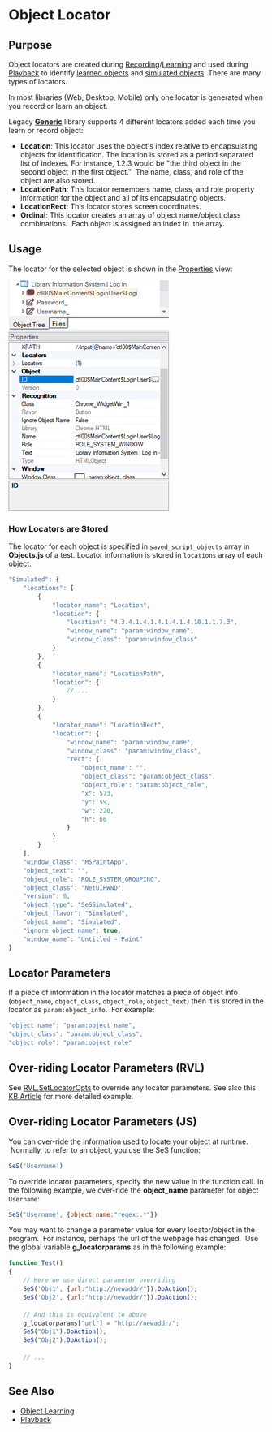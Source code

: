 # Object Locator

## Purpose

Object locators are created during [Recording](recording.md)/[Learning](object_learning.md) and used during [Playback](playback.md) to identify [learned objects](object_learning.md) and [simulated objects](simulated_objects.md). There are many types of locators.

In most libraries (Web, Desktop, Mobile) only one locator is generated when you record or learn an object.

Legacy [**Generic**](../Libraries/ses_lib_generic.md) library supports 4 different locators added each time you learn or record object:

- **Location**: This locator uses the object's index relative to encapsulating objects for identification. The location is stored as a period separated list of indexes. For instance, 1.2.3 would be "the third object in the second object in the first object."  The name, class, and role of the object are also stored.
- **LocationPath**: This locator remembers name, class, and role property information for the object and all of its encapsulating objects.
- **LocationRect**: This locator stores screen coordinates.
- **Ordinal**: This locator creates an array of object name/object class combinations.  Each object is assigned an index in  the array.

## Usage

The locator for the selected object is shown in the [Properties](properties.md) view:

![properties dialog](./img/properties1.png)

### How Locators are Stored

The locator for each object is specified in `saved_script_objects` array in **Objects.js** of a test. Locator information is stored in `locations` array of each object.

```javascript
"Simulated": {
    "locations": [
        {
            "locator_name": "Location",
            "location": {
                "location": "4.3.4.1.4.1.4.1.4.1.4.10.1.1.7.3",
                "window_name": "param:window_name",
                "window_class": "param:window_class"
            }
        },
        {
            "locator_name": "LocationPath",
            "location": {
                // ...
            }
        },
        {
            "locator_name": "LocationRect",
            "location": {
                "window_name": "param:window_name",
                "window_class": "param:window_class",
                "rect": {
                    "object_name": "",
                    "object_class": "param:object_class",
                    "object_role": "param:object_role",
                    "x": 573,
                    "y": 59,
                    "w": 220,
                    "h": 66
                }
            }
        }
    ],
    "window_class": "MSPaintApp",
    "object_text": "",
    "object_role": "ROLE_SYSTEM_GROUPING",
    "object_class": "NetUIHWND",
    "version": 0,
    "object_type": "SeSSimulated",
    "object_flavor": "Simulated",
    "object_name": "Simulated",
    "ignore_object_name": true,
    "window_name": "Untitled - Paint"
}
```

## Locator Parameters

If a piece of information in the locator matches a piece of object info (`object_name`, `object_class`, `object_role`, `object_text`) then it is stored in the locator as `param:object_info`.  For example:

```javascript
"object_name": "param:object_name",
"object_class": "param:object_class",
"object_role": "param:object_role"
```

## Over-riding Locator Parameters (RVL)

See [RVL.SetLocatorOpts](../Libraries/RVL.md#locatoropts) to override any locator parameters. See also this [KB Article](https://www.inflectra.com/Support/KnowledgeBase/KB427.aspx) for more detailed example.

## Over-riding Locator Parameters (JS)

You can over-ride the information used to locate your object at runtime.  Normally, to refer to an object, you use the SeS function:

```javascript
SeS('Username')
```

To override locator parameters, specify the new value in the function call. In the following example, we over-ride the **object_name** parameter for object `Username`:

```javascript
SeS('Username', {object_name:"regex:.*"})
```

You may want to change a parameter value for every locator/object in the program.  For instance, perhaps the url of the webpage has changed.  Use the global variable **g_locatorparams** as in the following example:

```javascript
function Test()
{
    // Here we use direct parameter overriding
    SeS('Obj1', {url:"http://newaddr/"}).DoAction();
    SeS('Obj2', {url:"http://newaddr/"}).DoAction();

    // And this is equivalent to above
    g_locatorparams["url"] = "http://newaddr/";
    SeS("Obj1").DoAction();
    SeS("Obj2").DoAction();

    // ...
}
```

## See Also

- [Object Learning](object_learning.md)
- [Playback](playback.md)
